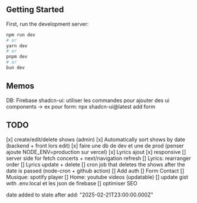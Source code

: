 ## Getting Started

First, run the development server:

```bash
npm run dev
# or
yarn dev
# or
pnpm dev
# or
bun dev
```

## Memos
DB: Firebase
shadcn-ui: utiliser les commandes pour ajouter des ui components
  -> ex pour form: npx shadcn-ui@latest add form

## TODO
[x] create/edit/delete shows (admin)
[x] Automatically sort shows by date (backend + front lors edit)
[x] faire une db de dev et une de prod (penser ajoute NODE_ENV=production sur vercel)
[x] Lyrics ajout
[x] responsive
[] server side for fetch concerts + next/navigation refresh
[] Lyrics: rearranger order
[] Lyrics update + delete
[] cron job that deletes the shows after the date is passed (node-cron + github action)
[] Add auth
[] Form Contact
[] Musique: spotify player
[] Home: youtube videos (updatable)
[] update gist with .env.local et les json de firebase
[] optimiser SEO

date added to state after add: "2025-02-21T23:00:00.000Z"
